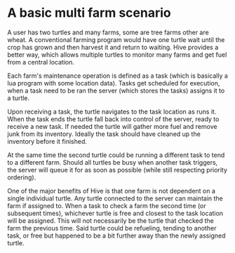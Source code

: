 # A basic multi farm scenario
A user has two turtles and many farms, some are tree farms other are wheat. A conventional farming program would have one turtle wait until the crop has grown and then harvest it and return to waiting. Hive provides a better way, which allows multiple turtles to monitor many farms and get fuel from a central location.

Each farm's maintenance operation is defined as a task (which is basically a lua program with some location data). Tasks get scheduled for execution, when a task need to be ran the server (which stores the tasks) assigns it to a turtle.

Upon receiving a task, the turtle navigates to the task location as runs it. When the task ends the turtle fall back into control of the server, ready to receive a new task. If needed the turtle will gather more fuel and remove junk from its inventory. Ideally the task should have cleaned up the inventory before it finished.

At the same time the second turtle could be running a different task to tend to a different farm. Should all turtles be busy when another task triggers, the server will queue it for as soon as possible (while still respecting priority ordering).

One of the major benefits of Hive is that one farm is not dependent on a single individual turtle. Any turtle connected to the server can maintain the farm if assigned to. When a task to check a farm the second time (or subsequent times), whichever turtle is free and closest to the task location will be assigned. This will not necessarily be the turtle that checked the farm the previous time. Said turtle could be refueling, tending to another task, or free but happened to be a bit further away than the newly assigned turtle.
